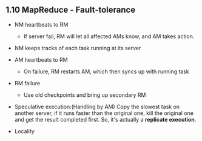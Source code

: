 ## 1.10 MapReduce - Fault-tolerance

- NM heartbeats to RM
  
  - If server fail, RM will let all affected AMs know, and AM takes action.

- NM keeps tracks of each task running at its server

- AM heartbeats to RM

  - On failure, RM restarts AM, which then syncs up with running task

- RM failure
  
  - Use old checkpoints and bring up secondary RM

- Speculative execution:(Handling by AM) Copy the slowest task on another server, if it runs faster than the original one, kill the original one and get the result completed first. So, it's actually a **replicate execution**.

- Locality
